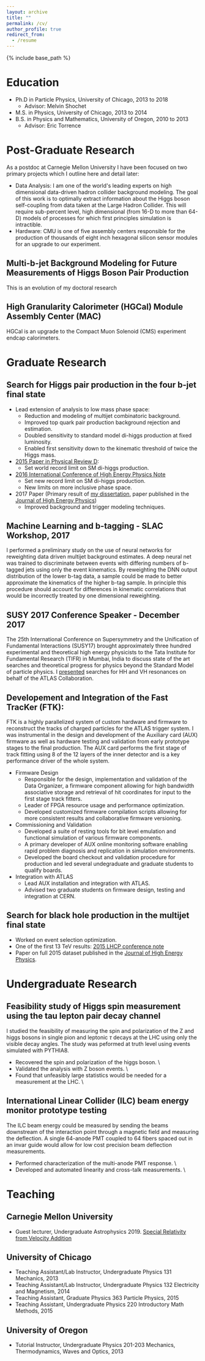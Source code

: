 ```yaml
---
layout: archive
title: ""
permalink: /cv/
author_profile: true
redirect_from:
  - /resume
---
```


{% include base_path %}

Education
======
* Ph.D in Particle Physics, University of Chicago, 2013 to 2018
  * Advisor: Melvin Shochet
* M.S. in Physics, University of Chicago, 2013 to 2014
* B.S. in Physics and Mathematics, University of Oregon, 2010 to 2013
  * Advisor: Eric Torrence


Post-Graduate Research
======

As a postdoc at Carnegie Mellon University I have been focused on two primary projects which I outline here and detail later:
* Data Analysis: I am one of the world's leading experts on high dimensional data-driven hadron collider background modeling. The goal of this work is to optimally extract information about the Higgs boson self-coupling from data taken at the Large Hadron Collider. This will require sub-percent level, high dimensional (from 16-D to more than 64-D) models of processes for which first principles simulation is intractible.
* Hardware: CMU is one of five assembly centers responsible for the production of thousands of eight inch hexagonal silicon sensor modules for an upgrade to our experiment.


Multi-b-jet Background Modeling for Future Measurements of Higgs Boson Pair Production
------

This is an evolution of my doctoral research 


High Granularity Calorimeter (HGCal) Module Assembly Center (MAC)
------

HGCal is an upgrade to the Compact Muon Solenoid (CMS) experiment endcap calorimeters. 


Graduate Research
======

Search for Higgs pair production in the four b-jet final state
------
* Lead extension of analysis to low mass phase space:
  * Reduction and modeling of multijet combinatoric background.
  * Improved top quark pair production background rejection and estimation.
  * Doubled sensitivity to standard model di-higgs production at fixed luminosity.
  * Enabled first sensitivity down to the kinematic threshold of twice the Higgs mass.
* [2015 Paper in Physical Review D](https://journals.aps.org/prd/abstract/10.1103/PhysRevD.94.052002 "PhysRevD.94.052002"):
  * Set world record limit on SM di-higgs production.
* [2016 International Conference of High Energy Physics Note](https://cds.cern.ch/record/2206131 "CDS 2206131")
  * Set new record limit on SM di-higgs production.
  * New limits on more inclusive phase space.
* 2017 Paper (Primary result of [my dissertation](https://cds.cern.ch/record/2644551/files/CERN-THESIS-2018-208.pdf "CDS CERN-THESIS-2018-208"), paper published in the [Journal of High Energy Physics](https://link.springer.com/article/10.1007/JHEP01(2019)030 "JHEP01(2019)030"))
  * Improved background and trigger modeling techniques. 

Machine Learning and b-tagging - SLAC Workshop, 2017
------
I performed a preliminary study on the use of neural networks for reweighting data driven multijet background estimates. A deep neural net was trained to discriminate between events with differing numbers of b-tagged jets using only the event kinematics. By reweighting the DNN output distribution of the lower b-tag data, a sample could be made to better approximate the kinematics of the higher b-tag sample. In principle this procedure should account for differences in kinematic correlations that would be incorrectly treated by one dimensional reweighting.

SUSY 2017 Conference Speaker - December 2017
------
The 25th International Conference on Supersymmetry and the Unification of Fundamental Interactions (SUSY17) brought approximately three hundred experimental and theoretical high energy physicists to the Tata Institute for Fundamental Research (TIFR) in Mumbai, India to discuss state of the art searches and theoretical progress for physics beyond the Standard Model of particle physics. I [presented](https://cds.cern.ch/record/2302584 "CDS 2302584") searches for HH and VH resonances on behalf of the ATLAS Collaboration. 

Developement and Integration of the Fast TracKer (FTK):
------
FTK is a highly parallelized system of custom hardware and firmware to reconstruct the tracks of charged particles for the ATLAS trigger system. I was instrumental in the design and development of the Auxiliary card (AUX) firmware as well as hardware testing and validation from early prototype stages to the final production. The AUX card performs the first stage of track fitting using 8 of the 12 layers of the inner detector and is a key performance driver of the whole system.

* Firmware Design
  * Responsible for the design, implementation and validation of the Data Organizer, a firmware component allowing for high bandwidth associative storage and retrieval of hit coordinates for input to the first stage track fitters. 
  * Leader of FPGA resource usage and performance optimization. 
  * Developed customized firmware compilation scripts allowing for more consistent results and collaborative firmware versioning. 
* Commissioning and Validation
  * Developed a suite of resting tools for bit level emulation and functional simulation of various firmware components.
  * A primary developer of AUX online monitoring software enabling rapid problem diagnosis and replication in simulation environments.
  * Developed the board checkout and validation procedure for production and led several undegraduate and graduate students to qualify boards.
* Integration with ATLAS
  * Lead AUX installation and integration with ATLAS. 
  * Advised two graduate students on firmware design, testing and integration at CERN. 

Search for black hole production in the multijet final state
------
* Worked on event selection optimization. 
* One of the first 13 TeV results: [2015 LHCP conference note](https://cds.cern.ch/record/2048117 "CDS 2048117")
* Paper on full 2015 dataset published in the [Journal of High Energy Physics](https://doi.org/10.1007/JHEP03(2016)026 "doi 10.1007").


Undergraduate Research
======

Feasibility study of Higgs spin measurement using the tau lepton pair decay channel
------
I studied the feasibility of measuring the spin and polarization of the Z and higgs bosons in single pion and 
leptonic $\tau$ decays at the LHC using only the visible decay angles. The study was peformed at truth level using events simulated with PYTHIA8.
* Recovered the spin and polarization of the higgs boson. \\
* Validated the analysis with Z boson events. \\
* Found that unfeasibly large statistics would be needed for a measurement at the LHC. \\

International Linear Collider (ILC) beam energy monitor prototype testing
------
The ILC beam energy could be measured by sending the beams downstream of the interaction point through a magnetic field and measuring
the deflection. A single 64-anode PMT coupled to 64 fibers spaced out in an invar guide would allow for 
low cost precision beam deflection measurements.
* Performed characterization of the multi-anode PMT response. \\
* Developed and automated linearity and cross-talk measurements. \\


Teaching
======

Carnegie Mellon University
------
* Guest lecturer, Undergraduate Astrophysics 2019. [Special Relativity from Velocity Addition](https://www.patrickbryant.page/files/relativity.pdf "relativity.pdf")

University of Chicago
------
* Teaching Assistant/Lab Instructor, Undergraduate Physics 131 Mechanics, 2013
* Teaching Assistant/Lab Instructor, Undergraduate Physics 132 Electricity and Magnetism, 2014 
* Teaching Assistant, Graduate Physics 363 Particle Physics, 2015
* Teaching Assistant, Undergraduate Physics 220 Introductory Math Methods, 2015 

University of Oregon
------
* Tutorial Instructor, Undergraduate Physics 201-203 Mechanics, Thermodynamics, Waves and Optics, 2013



